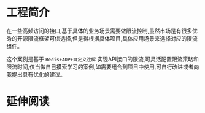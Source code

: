 # 工程简介
在一些高频访问的接口,基于具体的业务场景需要做限流控制,虽然市场是有很多优秀的开源限流框架可供选择,但是得根据具体项目,具体应用场景来选择对应的限流组件。

这个案例是基于 `Redis+AOP+自定义注解` 实现API接口的限流,可灵活配置限流策略和限流时间,仅当做自己摸索学习的案例,如需要组合到项目中使用,可自行改进或者向我提出具有优化的建议。
# 延伸阅读

